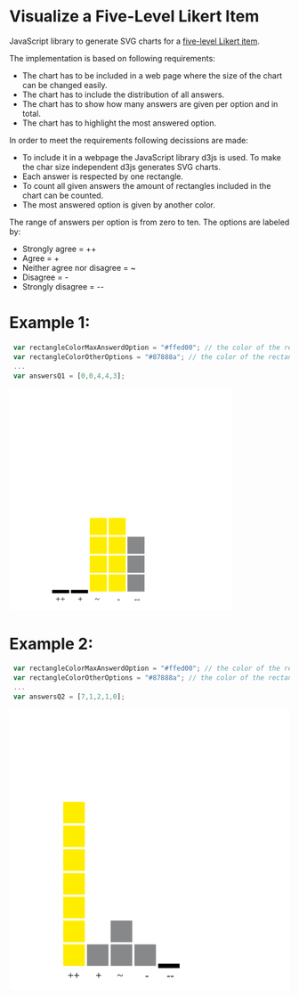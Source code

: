 # Visualize a Five-Level Likert Item
JavaScript library to generate SVG charts for a <a href="https://en.wikipedia.org/wiki/Likert_scale"> five-level Likert item</a>.

The implementation is based on following requirements:
- The chart has to be included in a web page where the size of the chart can be changed easily.
- The chart has to include the distribution of all answers.
- The chart has to show how many answers are given per option and in total.
- The chart has to highlight the most answered option.

In order to meet the requirements following decissions are made:
- To include it in a webpage the JavaScript library d3js is used. To make the char size independent d3js generates SVG charts.
- Each answer is respected by one rectangle.
- To count all given answers the amount of rectangles included in the chart can be counted.
- The most answered option is given by another color.

The range of answers per option is from zero to ten. The options are labeled by:
* Strongly agree = ++
* Agree = + 
* Neither agree nor disagree = ~
* Disagree = -
* Strongly disagree = --

# Example 1:
```javascript
 var rectangleColorMaxAnswerdOption = "#ffed00"; // the color of the rectangles for the most answered option
 var rectangleColorOtherOptions = "#87888a"; // the color of the rectangles for all other options
 ...
 var answersQ1 = [0,0,4,4,3];
```
![First Chart](./ChartQuestion1.svg)

# Example 2: 
```javascript
 var rectangleColorMaxAnswerdOption = "#ffed00"; // the color of the rectangles for the most answered option
 var rectangleColorOtherOptions = "#87888a"; // the color of the rectangles for all other options
 ...
 var answersQ2 = [7,1,2,1,0]; 
```
![First Chart](./ChartQuestion2.svg)

